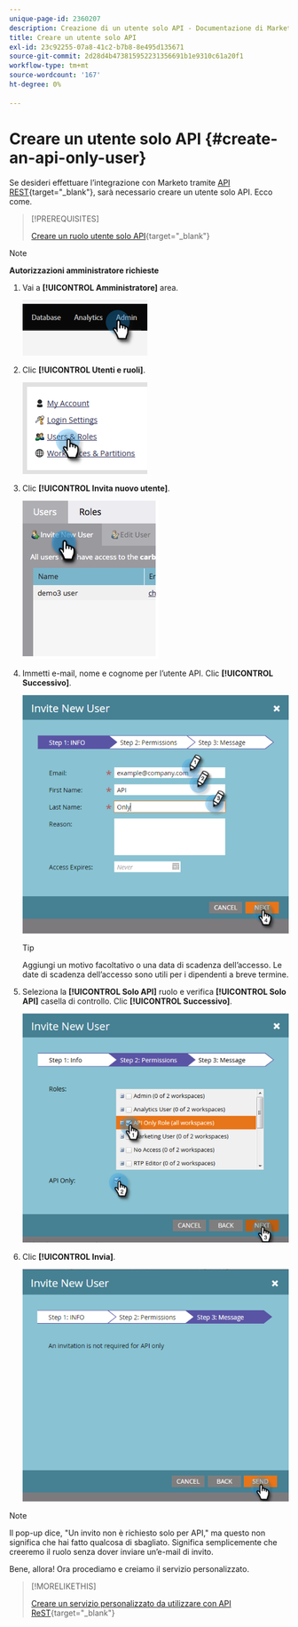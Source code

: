 ```yaml
---
unique-page-id: 2360207
description: Creazione di un utente solo API - Documentazione di Marketo - Documentazione del prodotto
title: Creare un utente solo API
exl-id: 23c92255-07a8-41c2-b7b8-8e495d135671
source-git-commit: 2d28d4b473815952231356691b1e9310c61a20f1
workflow-type: tm+mt
source-wordcount: '167'
ht-degree: 0%

---
```


# Creare un utente solo API {#create-an-api-only-user}

Se desideri effettuare l’integrazione con Marketo tramite [API REST](https://developers.marketo.com/documentation/rest/){target="_blank"}, sarà necessario creare un utente solo API. Ecco come.

>[!PREREQUISITES]
>
>[Creare un ruolo utente solo API](/help/marketo/product-docs/administration/users-and-roles/create-an-api-only-user-role.md){target="_blank"}

>[!NOTE]
>
>**Autorizzazioni amministratore richieste**

1. Vai a **[!UICONTROL Amministratore]** area.

   ![](assets/create-an-api-only-user-1.png)

1. Clic **[!UICONTROL Utenti e ruoli]**.

   ![](assets/create-an-api-only-user-2.png)

1. Clic **[!UICONTROL Invita nuovo utente]**.

   ![](assets/create-an-api-only-user-3.png)

1. Immetti e-mail, nome e cognome per l’utente API. Clic **[!UICONTROL Successivo]**.

   ![](assets/create-an-api-only-user-4.png)

   >[!TIP]
   >
   >Aggiungi un motivo facoltativo o una data di scadenza dell’accesso. Le date di scadenza dell’accesso sono utili per i dipendenti a breve termine.

1. Seleziona la **[!UICONTROL Solo API]** ruolo e verifica **[!UICONTROL Solo API]** casella di controllo. Clic **[!UICONTROL Successivo]**.

   ![](assets/create-an-api-only-user-5.png)

1. Clic **[!UICONTROL Invia]**.

   ![](assets/create-an-api-only-user-6.png)

>[!NOTE]
>
>Il pop-up dice, &quot;Un invito non è richiesto solo per API,&quot; ma questo non significa che hai fatto qualcosa di sbagliato. Significa semplicemente che creeremo il ruolo senza dover inviare un’e-mail di invito.

Bene, allora! Ora procediamo e creiamo il servizio personalizzato.

>[!MORELIKETHIS]
>
>[Creare un servizio personalizzato da utilizzare con API ReST](/help/marketo/product-docs/administration/additional-integrations/create-a-custom-service-for-use-with-rest-api.md){target="_blank"}
